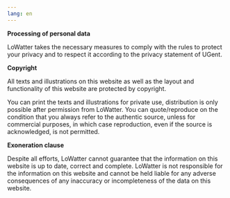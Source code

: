 ```yaml
---
lang: en
---
```

**Processing of personal data**

LoWatter takes the necessary measures to comply with the rules to protect your privacy and to respect it according to the privacy statement of UGent.

**Copyright**

All texts and illustrations on this website as well as the layout and functionality of this website are protected by copyright.

You can print the texts and illustrations for private use, distribution is only possible after permission from LoWatter. You can quote/reproduce on the condition that you always refer to the authentic source, unless for commercial purposes, in which case reproduction, even if the source is acknowledged, is not permitted.

**Exoneration clause**

Despite all efforts, LoWatter cannot guarantee that the information on this website is up to date, correct and complete. LoWatter is not responsible for the information on this website and cannot be held liable for any adverse consequences of any inaccuracy or incompleteness of the data on this website.